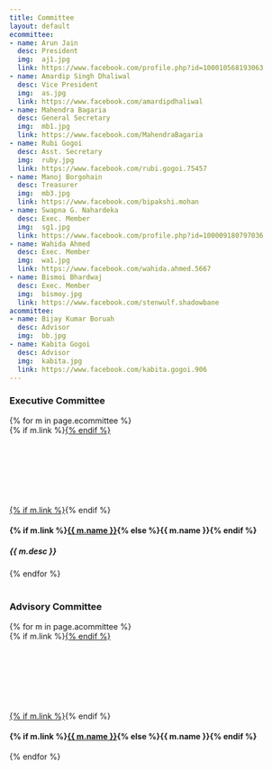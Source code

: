 ```yaml
---
title: Committee
layout: default
ecommittee:
- name: Arun Jain
  desc: President
  img:  aj1.jpg
  link: https://www.facebook.com/profile.php?id=100010568193063
- name: Amardip Singh Dhaliwal
  desc: Vice President
  img:  as.jpg
  link: https://www.facebook.com/amardipdhaliwal
- name: Mahendra Bagaria
  desc: General Secretary
  img:  mb1.jpg
  link: https://www.facebook.com/MahendraBagaria
- name: Rubi Gogoi
  desc: Asst. Secretary
  img:  ruby.jpg
  link: https://www.facebook.com/rubi.gogoi.75457
- name: Manoj Borgohain
  desc: Treasurer
  img:  mb3.jpg
  link: https://www.facebook.com/bipakshi.mohan
- name: Swapna G. Nahardeka
  desc: Exec. Member
  img:  sg1.jpg
  link: https://www.facebook.com/profile.php?id=100009180797036
- name: Wahida Ahmed
  desc: Exec. Member
  img:  wa1.jpg
  link: https://www.facebook.com/wahida.ahmed.5667
- name: Bismoi Bhardwaj
  desc: Exec. Member
  img:  bismoy.jpg
  link: https://www.facebook.com/stenwulf.shadowbane
acommittee:
- name: Bijay Kumar Boruah
  desc: Advisor
  img:  bb.jpg
- name: Kabita Gogoi
  desc: Advisor
  img:  kabita.jpg
  link: https://www.facebook.com/kabita.gogoi.906
---
```

### Executive Committee

<div class="committee">
{% for m in page.ecommittee %}
<div class="thumbnail">
{% if m.link %}<a href="{{ m.link }}">{% endif %}<div style="background:url(/files/committee/{{ m.img }}) center;margin:auto;background-size:cover;width:125px;height:125px"></div>{% if m.link %}</a>{% endif %}
<div class="caption">
<h4>{% if m.link %}<a href="{{ m.link }}">{{ m.name }}</a>{% else %}{{ m.name }}{% endif %}</h4>
<h5>{{ m.desc }}</h5>
</div>
</div>
{% endfor %}
</div>

<br/>

### Advisory Committee

<div class="committee a">
{% for m in page.acommittee %}
<div class="thumbnail">
{% if m.link %}<a href="{{ m.link }}">{% endif %}<div style="background:url(/files/committee/{{ m.img }}) center;margin:auto;background-size:cover;width:125px;height:125px"></div>{% if m.link %}</a>{% endif %}
<div class="caption">
<h4>{% if m.link %}<a href="{{ m.link }}">{{ m.name }}</a>{% else %}{{ m.name }}{% endif %}</h4>
<!-- <h5>{{ m.desc }}</h5> -->
</div>
</div>
{% endfor %}
</div>
